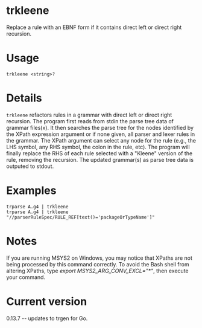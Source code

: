 # trkleene

Replace a rule with an EBNF form if it contains direct left or direct right recursion.

# Usage

    trkleene <string>?

# Details

`trkleene` refactors rules in a grammar with direct left or direct right
recursion. The program first reads from stdin the parse tree data of
grammar files(x). It then searches
the parse tree for the nodes identified by the XPath expression argument
or if none given, all parser and lexer rules in the grammar.
The XPath argument can select any node for the rule (e.g., the LHS symbol,
any RHS symbol, the colon in the rule, etc). The program will finally
replace the RHS of each rule selected with a "Kleene" version of the rule,
removing the recursion. The updated grammar(s) as parse tree data
is outputed to stdout.

# Examples

    trparse A.g4 | trkleene
    trparse A.g4 | trkleene "//parserRuleSpec/RULE_REF[text()='packageOrTypeName']"

# Notes

If you are running MSYS2 on Windows, you may notice that XPaths are not being
processed by this command correctly. To avoid the Bash shell from altering
XPaths, type _export MSYS2_ARG_CONV_EXCL="*"_, then execute your command.

# Current version

0.13.7 -- updates to trgen for Go.
